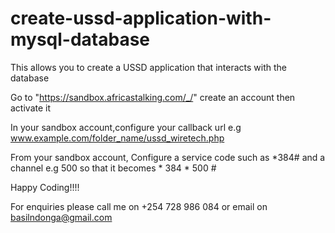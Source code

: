 # create-ussd-application-with-mysql-database
This allows you to create a USSD application that interacts with the database

Go to "https://sandbox.africastalking.com/_/" create an account then activate it

In your sandbox account,configure your callback url e.g www.example.com/folder_name/ussd_wiretech.php

From your sandbox account, Configure a service code such as *384# and a channel e.g 500 so that it becomes * 384 * 500 #

Happy Coding!!!!

For enquiries  please call me on +254 728 986 084 or email on basilndonga@gmail.com

 
